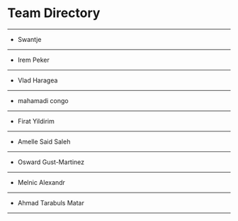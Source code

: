 # Team Directory

---
- Swantje
---
- Irem Peker
---
- Vlad Haragea
---
- mahamadi congo
---
- Firat Yildirim
---
- Amelle Said Saleh
---
- Osward Gust-Martinez
---
- Melnic Alexandr
---
- Ahmad Tarabuls Matar
---


